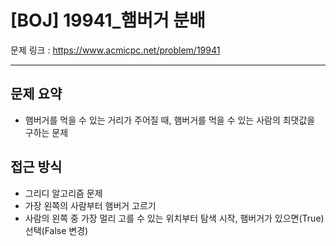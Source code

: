 # [BOJ] 19941_햄버거 분배

문제 링크 : https://www.acmicpc.net/problem/19941

--------------------
## 문제 요약
  - 햄버거를 먹을 수 있는 거리가 주어질 때, 햄버거를 먹을 수 있는 사람의 최댓값을 구하는 문제

## 접근 방식
  - 그리디 알고리즘 문제
  - 가장 왼쪽의 사람부터 햄버거 고르기
  - 사람의 왼쪽 중 가장 멀리 고를 수 있는 위치부터 탐색 시작, 햄버거가 있으면(True) 선택(False 변경)
